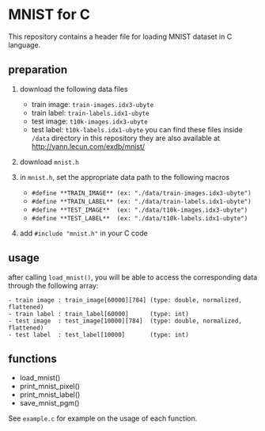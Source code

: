 # MNIST for C

This repository contains a header file for loading MNIST dataset in C language.


## preparation

1. download the following data files

	- train image: `train-images.idx3-ubyte`
	- train label: `train-labels.idx1-ubyte`
	- test image: `t10k-images.idx3-ubyte`
	- test label: `t10k-labels.idx1-ubyte`
	you can find these files inside `/data` directory in this repository
	they are also available at http://yann.lecun.com/exdb/mnist/

2. download `mnist.h`

3. in `mnist.h`, set the appropriate data path to the following macros

	- `#define **TRAIN_IMAGE** (ex: "./data/train-images.idx3-ubyte")`
	- `#define **TRAIN_LABEL** (ex: "./data/train-labels.idx1-ubyte")`
	- `#define **TEST_IMAGE**  (ex: "./data/t10k-images.idx3-ubyte")`
	- `#define **TEST_LABEL**  (ex: "./data/t10k-labels.idx1-ubyte")`

4. add `#include "mnist.h"` in your C code


## usage

after calling `load_mnist()`, you will be able to access the corresponding data through the following array:

	- train image : train_image[60000][784] (type: double, normalized, flattened)
	- train label : train_label[60000]      (type: int)
	- test image  : test_image[10000][784]  (type: double, normalized, flattened)
	- test label  : test_label[10000]       (type: int)


## functions

- load_mnist()
- print_mnist_pixel()
- print_mnist_label()
- save_mnist_pgm()

See `example.c` for example on the usage of each function.